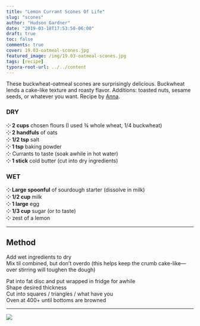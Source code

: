 ```yaml
---
title: "Lemon Currant Scones Of Life"
slug: "scones"
author: "Hudson Gardner"
date: "2019-03-18T17:53:50-06:00"
draft: true
toc: false
comments: true
cover: 19.03-oatmeal-scones.jpg
featured_image: /img/19.03-oatmeal-scones.jpg
tags: [recipe]
typora-root-url: ../../content
---
```


These buckwheat-oatmeal scones are surprisingly delicious. Buckwheat lends a cake-like texture and roasty flavor. Additions: toasted nuts, sesame seeds, or whatever you want. Recipe by [Anna](http://annakoenigart.com).

### DRY

**⁘ 2 cups** chosen flours (I used ¾ whole wheat, 1/4 buckwheat)  
 **⁘ 2 handfuls** of oats  
**⁘ 1/2 tsp** salt  
**⁘ 1 tsp** baking powder    
**⁘** Currants to taste (soak awhile in hot water)  
**⁘ 1 stick** cold butter (cut into dry ingredients)

### WET

**⁘ Large spoonful** of sourdough starter (dissolve in milk)  
**⁘ 1/2 cup** milk   
**⁘ 1 large** egg  
**⁘ 1/3 cup** sugar (or to taste)   
**⁘** zest of a lemon 

---



## Method

Add wet ingredients to dry   
Mix til combined, but don’t overdo  (this helps keep the crumb cake-like—over stirring will toughen the dough)

Pat into fat disc and put wrapped in fridge for awhile  
Shape desired thickness  
Cut into squares / triangles / what have you  
Oven at 400+ until bottoms are browned

---



![](/img/19.03-oatmeal-scones-2.jpg)